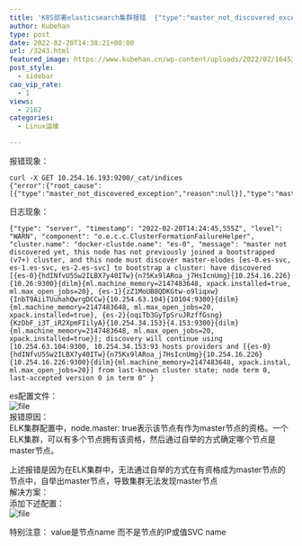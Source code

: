 ```yaml
---
title: 'K8S部署elasticsearch集群报错  {"type":"master_not_discovered_exception","reason":null}'
author: Kubehan
type: post
date: 2022-02-20T14:38:21+08:00
url: /3243.html
featured_image: https://www.kubehan.cn/wp-content/uploads/2022/02/1645367863-9333c2235376e9b.png
post_style:
  - sidebar
cao_vip_rate:
  - 1
views:
  - 2162
categories:
  - Linux运维

---
```

报错现象：

<pre><code class="language-bash">curl -X GET 10.254.16.193:9200/_cat/indices
{"error":{"root_cause":[{"type":"master_not_discovered_exception","reason":null}],"type":"master_not_discovered_exception","reason":null},"status":503}r</code></pre>

日志现象：

<pre><code class="language-bash">{"type": "server", "timestamp": "2022-02-20T14:24:45,555Z", "level": "WARN", "component": "o.e.c.c.ClusterFormationFailureHelper", "cluster.name": "docker-clustde.name": "es-0", "message": "master not discovered yet, this node has not previously joined a bootstrapped (v7+) cluster, and this node must discover master-elodes [es-0.es-svc, es-1.es-svc, es-2.es-svc] to bootstrap a cluster: have discovered [{es-0}{hdINfvU5Sw2ILBX7y40ITw}{n75Kx9lARoa_j7HsIcnUmg}{10.254.16.226}{10.26:9300}{dilm}{ml.machine_memory=2147483648, xpack.installed=true, ml.max_open_jobs=20}, {es-1}{zZ1MoUB8QDKGtw-o9liqxw}{InbT9AiiTUuhahQwrgDCCw}{10.254.63.104}{10104:9300}{dilm}{ml.machine_memory=2147483648, ml.max_open_jobs=20, xpack.installed=true}, {es-2}{oqiTb3GyTpSruJRzffGsng}{KzDbF_i3T_iR2XpmFIilyA}{10.254.34.153}{4.153:9300}{dilm}{ml.machine_memory=2147483648, ml.max_open_jobs=20, xpack.installed=true}]; discovery will continue using [10.254.63.104:9300, 10.254.34.153:93 hosts providers and [{es-0}{hdINfvU5Sw2ILBX7y40ITw}{n75Kx9lARoa_j7HsIcnUmg}{10.254.16.226}{10.254.16.226:9300}{dilm}{ml.machine_memory=2147483648, xpack.instal, ml.max_open_jobs=20}] from last-known cluster state; node term 0, last-accepted version 0 in term 0" }</code></pre>

es配置文件：  
<img decoding="async" src="https://www.kubehan.cn/wp-content/uploads/2022/02/1645367790-6f1f390cb106653.png" alt="file" />  
报错原因：  
ELK集群配置中，node.master: true表示该节点有作为master节点的资格。一个ELK集群，可以有多个节点拥有该资格，然后通过自举的方式确定哪个节点是master节点。

上述报错是因为在ELK集群中，无法通过自举的方式在有资格成为master节点的节点中，自举出master节点，导致集群无法发现master节点  
解决方案：  
添加下述配置：  
<img decoding="async" src="https://www.kubehan.cn/wp-content/uploads/2022/02/1645367863-9333c2235376e9b.png" alt="file" /> 

特别注意： value是节点name 而不是节点的IP或值SVC name
